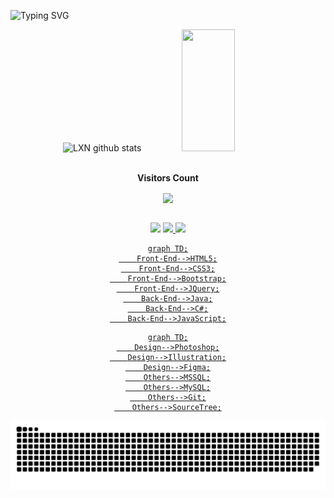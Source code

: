 <!--Title @LXN-->
![Typing SVG](https://readme-typing-svg.herokuapp.com/?color=00b3ff&size=35&center=true&vCenter=true&width=1000&lines=HELLO👋;I'm+from+Vietnam;I'm+21+years+old;Welcome!) 


<!--Skill And More Information--> 
<div align="center">  
  <img width="49%" height="195px" src="https://github-readme-stats.vercel.app/api?username=luongxuannhat&show_icons=true&count_private=true&hide_border=true&title_color=00b3ff&icon_color=00b4ff&text_color=c9d1d9&bg_color=0d1117" alt="LXN github stats" /> 
  <img width="41%" height="195px" src="https://github-readme-stats.vercel.app/api/top-langs/?username=luongxuannhat&layout=compact&hide_border=true&title_color=00b3ff&text_color=00b4ff&bg_color=0d1117" />
</div> 
<div align="center">
<br><p align="centre"><b>Visitors Count  </b></p>  
<p align="center"><img align="center" src="https://profile-counter.glitch.me/{LuongXuanNhat}/count.svg" /></p> 
<br>
<!--Social Media-->  
<div align="center"> 
<a href="https://www.tiktok.com/@luongxuannhat" target="_blank"><img src="https://img.shields.io/badge/TikTok-000?style=for-the-badge&logo=tiktok&logoColor=white" ></a>
 <a href="https://www.instagram.com/luongxuannhat/" target="_blank"><img src="https://img.shields.io/badge/-Instagram-%23E4405F?style=for-the-badge&logo=instagram&logoColor=white"</a> 
<a href="https://www.facebook.com/nhat.luong.xuan.114" target="_blank"><img src="https://img.shields.io/badge/-Facebook-%232F75E5?style=for-the-badge&logo=facebook&logoColor=white"</a> 
 </div>
  

   <!--Front End-->
```mermaid
graph TD;
    Front-End-->HTML5;
    Front-End-->CSS3;
    Front-End-->Bootstrap;
    Front-End-->JQuery;
    Back-End-->Java;
    Back-End-->C#;
    Back-End-->JavaScript;
   ```
   
```mermaid
graph TD;
    Design-->Photoshop;
    Design-->Illustration;
    Design-->Figma;
    Others-->MSSQL;
    Others-->MySQL;
    Others-->Git;
    Others-->SourceTree;
```  
   
   
   
 <!--Coordenadas de Rio Preto - My Home-->
  

<!--Final do Contador de Visitas-->   

<!--- Country ---> 

  
<!-- <a href="https://github.com/bastndev/41uN"><img src="https://s01.flagcounter.com/countxl/41uN/bg_0D1117/txt_FFFFFF/border_0D1117/columns_8/maxflags_16/viewers_0/labels_1/pageviews_0/flags_0/percent_0/" alt="@bastndev" border="0"></a> -->
<!--   
<a href="https://info.flagcounter.com/41uN"><img src="https://s01.flagcounter.com/countxl/41uN/bg_0D1117/txt_FFFFFF/border_0D1117/columns_8/maxflags_16/viewers_0/labels_1/pageviews_0/flags_0/percent_0/" alt="Flag Counter" border="0"></a>  -->

  
 <!--Sneek Gusano-->
![](https://github.com/Platane/snk/raw/output/github-contribution-grid-snake.svg)
